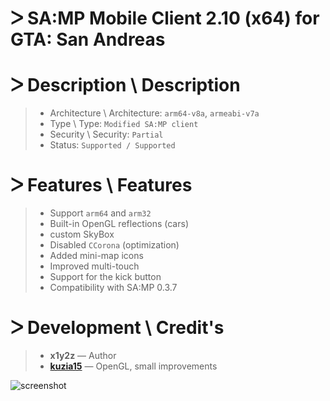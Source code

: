# ᐳ SA:MP Mobile Client 2.10 (x64) for GTA: San Andreas

# ᐳ Description \ Description
> * Architecture \ Architecture: `arm64-v8a`, `armeabi-v7a`
> * Type \ Type: `Modified SA:MP client` 
> * Security \ Security: `Partial` 
> * Status: `Supported / Supported`

# ᐳ Features \ Features
> * Support `arm64` and `arm32`
> * Built-in OpenGL reflections (cars)
> * custom SkyBox
> * Disabled `CCorona` (optimization) 
> * Added mini-map icons 
> * Improved multi-touch 
> * Support for the kick button 
> * Compatibility with SA:MP 0.3.7

# ᐳ Development \ Credit's
> - **x1y2z** — Author 
> - [**kuzia15**](https://github.com/kuzia15) — OpenGL, small improvements

![screenshot](https://i.imgur.com/3ME7V6V.jpeg)
